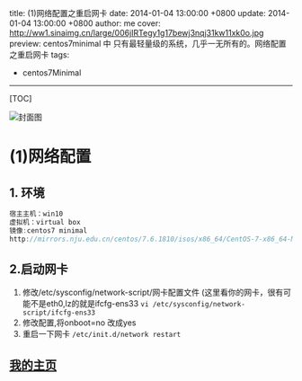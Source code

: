 title:  (1)网络配置之重启网卡
date: 2014-01-04 13:00:00 +0800
update: 2014-01-04 13:00:00 +0800
author: me
cover: http://ww1.sinaimg.cn/large/006jIRTegy1g17bewj3nqj31kw11xk0o.jpg
preview:  centos7minimal 中 只有最轻量级的系统，几乎一无所有的。网络配置之重启网卡
tags:

  -  centos7Minimal

---



[TOC]

![封面图]()

# (1)网络配置

## 1. 环境

```java
宿主主机：win10
虚拟机：virtual box
镜像:centos7 minimal
http://mirrors.nju.edu.cn/centos/7.6.1810/isos/x86_64/CentOS-7-x86_64-Minimal-1810.iso
```

## 2.启动网卡

1. 修改/etc/sysconfig/network-script/网卡配置文件 (这里看你的网卡，很有可能不是eth0,lz的就是ifcfg-ens33 `vi /etc/sysconfig/network-script/ifcfg-ens33`
2. 修改配置,将onboot=no 改成yes
3. 重启一下网卡 `/etc/init.d/network restart`

## [我的主页](https://suveng.github.io/blog/)



